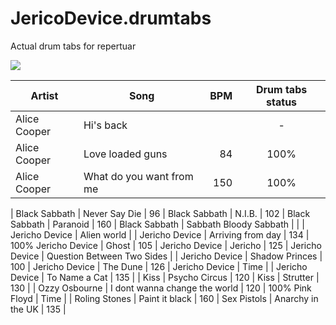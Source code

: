 # JericoDevice.drumtabs
Actual drum tabs for repertuar

![](http://cs319425.vk.me/g17278991/a_a663ce5d.jpg)

Artist | Song | BPM | Drum tabs status
-------|------|----:|:-----:
Alice Cooper | Hi's back | | -
Alice Cooper | Love loaded guns | 84 | 100%
Alice Cooper | What do you want from me | 150 | 100%
|
Black Sabbath | Never Say Die | 96 |
Black Sabbath | N.I.B. | 102 |
Black Sabbath | Paranoid | 160 | 
Black Sabbath | Sabbath Bloody Sabbath | |
|
Jericho Device | Alien world | |
Jericho Device | Arriving from day | 134 | 100%
Jericho Device | Ghost | 105 | 
Jericho Device | Jericho | 125 | 
Jericho Device | Question Between Two Sides | |
Jericho Device | Shadow Princes | 100 |
Jericho Device | The Dune | 126 |
Jericho Device | Time | |
Jericho Device | To Name a Cat | 135 |
|
Kiss | Psycho Circus | 120 |
Kiss | Strutter | 130 |
|
Ozzy Osbourne | I dont wanna change the world | 120 | 100%
Pink Floyd | Time | |
Roling Stones | Paint it black | 160 |
Sex Pistols | Anarchy in the UK | 135 |
